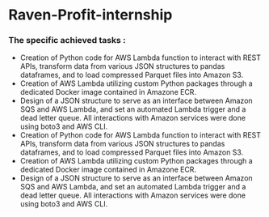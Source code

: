 # Raven-Profit-internship

### The specific achieved tasks : 

* Creation of Python code for AWS Lambda function to interact with REST APIs, transform data from various JSON structures to pandas dataframes, and to load compressed Parquet files into Amazon S3.
* Creation of AWS Lambda utilizing custom Python packages through a dedicated Docker image contained in Amazone ECR.
* Design of a JSON structure to serve as an interface between Amazon SQS and AWS Lambda, and set an automated Lambda trigger and a dead letter queue. All interactions with Amazon services were done using boto3 and AWS CLI.
* Creation of Python code for AWS Lambda function to interact with REST APIs, transform data from various JSON structures to pandas dataframes, and to load compressed Parquet files into Amazon S3. 
* Creation of AWS Lambda utilizing custom Python packages through a dedicated Docker image contained in Amazone ECR. 
* Design of a JSON structure to serve as an interface between Amazon SQS and AWS Lambda, and set an automated Lambda trigger and a dead letter queue. All interactions with Amazon services were done using boto3 and AWS CLI.
